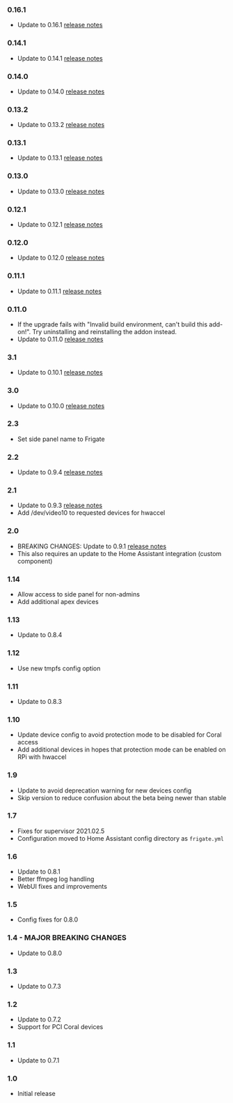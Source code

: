 ### 0.16.1

- Update to 0.16.1 [release notes](https://github.com/blakeblackshear/frigate/releases/tag/v0.16.1)

### 0.14.1

- Update to 0.14.1 [release notes](https://github.com/blakeblackshear/frigate/releases/tag/v0.14.1)

### 0.14.0

- Update to 0.14.0 [release notes](https://github.com/blakeblackshear/frigate/releases/tag/v0.14.0)

### 0.13.2

- Update to 0.13.2 [release notes](https://github.com/blakeblackshear/frigate/releases/tag/v0.13.2)

### 0.13.1

- Update to 0.13.1 [release notes](https://github.com/blakeblackshear/frigate/releases/tag/v0.13.1)

### 0.13.0

- Update to 0.13.0 [release notes](https://github.com/blakeblackshear/frigate/releases/tag/v0.13.0)

### 0.12.1

- Update to 0.12.1 [release notes](https://github.com/blakeblackshear/frigate/releases/tag/v0.12.1)

### 0.12.0

- Update to 0.12.0 [release notes](https://github.com/blakeblackshear/frigate/releases/tag/v0.12.0)

### 0.11.1

- Update to 0.11.1 [release notes](https://github.com/blakeblackshear/frigate/releases/tag/v0.11.1)

### 0.11.0

- If the upgrade fails with "Invalid build environment, can't build this add-on!". Try uninstalling and reinstalling the addon instead.
- Update to 0.11.0 [release notes](https://github.com/blakeblackshear/frigate/releases/tag/v0.11.0)

### 3.1

- Update to 0.10.1 [release notes](https://github.com/blakeblackshear/frigate/releases/tag/v0.10.1)

### 3.0

- Update to 0.10.0 [release notes](https://github.com/blakeblackshear/frigate/releases/tag/v0.10.0)

### 2.3

- Set side panel name to Frigate

### 2.2

- Update to 0.9.4 [release notes](https://github.com/blakeblackshear/frigate/releases/tag/v0.9.4)

### 2.1

- Update to 0.9.3 [release notes](https://github.com/blakeblackshear/frigate/releases/tag/v0.9.3)
- Add /dev/video10 to requested devices for hwaccel

### 2.0

- BREAKING CHANGES: Update to 0.9.1 [release notes](https://github.com/blakeblackshear/frigate/releases/tag/v0.9.1)
- This also requires an update to the Home Assistant integration (custom component)

### 1.14

- Allow access to side panel for non-admins
- Add additional apex devices

### 1.13

- Update to 0.8.4

### 1.12

- Use new tmpfs config option

### 1.11

- Update to 0.8.3

### 1.10

- Update device config to avoid protection mode to be disabled for Coral access
- Add additional devices in hopes that protection mode can be enabled on RPi with hwaccel

### 1.9

- Update to avoid deprecation warning for new devices config
- Skip version to reduce confusion about the beta being newer than stable

### 1.7

- Fixes for supervisor 2021.02.5
- Configuration moved to Home Assistant config directory as `frigate.yml`

### 1.6

- Update to 0.8.1
- Better ffmpeg log handling
- WebUI fixes and improvements

### 1.5

- Config fixes for 0.8.0

### 1.4 - MAJOR BREAKING CHANGES

- Update to 0.8.0

### 1.3

- Update to 0.7.3

### 1.2

- Update to 0.7.2
- Support for PCI Coral devices

### 1.1

- Update to 0.7.1

### 1.0

- Initial release
